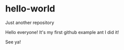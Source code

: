 # hello-world
Just another repository

Hello everyone! It's my first github example ant I did it!





See ya!
